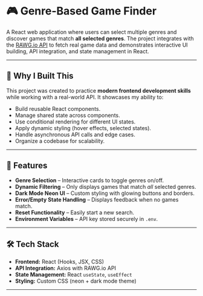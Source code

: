 # 🎮 Genre-Based Game Finder

A React web application where users can select multiple genres and discover games that match **all selected genres**. The project integrates with the [RAWG.io API](https://rawg.io/apidocs) to fetch real game data and demonstrates interactive UI building, API integration, and state management in React.

---

## 🌟 Why I Built This
This project was created to practice **modern frontend development skills** while working with a real-world API. It showcases my ability to:
- Build reusable React components.
- Manage shared state across components.
- Use conditional rendering for different UI states.
- Apply dynamic styling (hover effects, selected states).
- Handle asynchronous API calls and edge cases.
- Organize a codebase for scalability.

---

## 🚀 Features
- **Genre Selection** – Interactive cards to toggle genres on/off.
- **Dynamic Filtering** – Only displays games that match *all* selected genres.
- **Dark Mode Neon UI** – Custom styling with glowing buttons and borders.
- **Error/Empty State Handling** – Displays feedback when no games match.
- **Reset Functionality** – Easily start a new search.
- **Environment Variables** – API key stored securely in `.env`.

---

## 🛠️ Tech Stack
- **Frontend:** React (Hooks, JSX, CSS)  
- **API Integration:** Axios with RAWG.io API  
- **State Management:** React `useState`, `useEffect`  
- **Styling:** Custom CSS (neon + dark mode theme)  

---